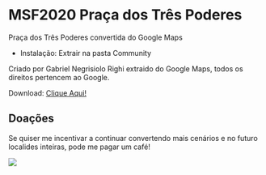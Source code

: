 # MSF2020 Praça dos Três Poderes
Praça dos Três Poderes convertida do Google Maps

* Instalação: 
Extrair na pasta Community

Criado por Gabriel Negrisiolo Righi extraido do Google Maps, todos os direitos pertencem ao Google.


Download: [Clique Aqui!](https://github.com/gabreek/MSF2020-Praca-tres-poderes/blob/master/Pra%C3%A7a%20dos%20Tr%C3%AAs%20Poderes%20-%20MFS2020.rar)

## Doações
Se quiser me incentivar a continuar convertendo mais cenários e no futuro localides inteiras, pode me pagar um café!

[![](https://www.paypalobjects.com/en_US/i/btn/btn_donateCC_LG.gif)](https://www.paypal.com/cgi-bin/webscr?cmd=_s-xclick&hosted_button_id=28W4VUQQ558U2)


